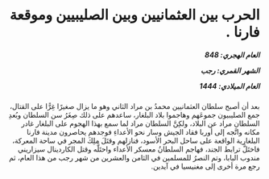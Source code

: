 <h1 dir="rtl">الحرب بين العثمانيين وبين الصليبيين وموقعة فارنا .</h1>

<h5 dir="rtl">العام الهجري:  848

الشهر القمري: رجب

العام الميلادي: 1444</h5>

<p dir="rtl">بعد أن أصبح سلطان العثمانيين محمدُ بن مراد الثاني وهو ما يزال صغيرًا غِرًّا على القتال، جمع الصليبيون جموعَهم وهاجموا بلاد البلغار، ساعدهم على ذلك صِغَرُ سن السلطان وبُعدِ السلطان مراد عن البلاد، ولكِنَّ السلطان مراد لما سمع بهذا الهجوم على البلغار غادر مكانه واتَّجه إلى أوربا فقاد الجيش وسار نحو الأعداءِ فوجدهم يحاصرون مدينة فارنا البلغارية الواقعة على ساحل البحر الأسود، فنازلهم وقتَلَ ملِكَ المجر في ساحة المعركة، فاختَلَّ ترابط الجند، فهاجم السلطانُ معسكر الأعداء واحتَلَّه وقتل الكاردينال سيزاريني مندوب البابا، وتم النصرُ للمسلمين في الثامن والعشرين من شهر رجب من هذا العام، ثم رجع مرة أخرى إلى مغنيسيا في آيدين.</p></br>
